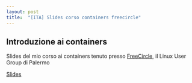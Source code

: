 ```yaml
---
layout: post
title:  "[ITA] Slides corso containers freecircle"
---
```


## Introduzione ai containers

Slides del mio corso ai containers tenuto presso [FreeCircle](https://thefreecircle.org), il Linux User Group di Palermo


[Slides](https://public.palinuro.dev/slides/16-corso-containers-freecircle)
